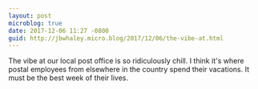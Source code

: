 ```yaml
---
layout: post
microblog: true
date: 2017-12-06 11:27 -0800
guid: http://jbwhaley.micro.blog/2017/12/06/the-vibe-at.html
---
```

The vibe at our local post office is so ridiculously chill. I think it's where postal employees from elsewhere in the country spend their vacations. It must be the best week of their lives.
